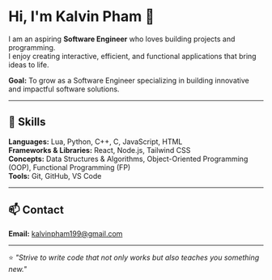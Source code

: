# Hi, I'm Kalvin Pham 👋

I am an aspiring **Software Engineer** who loves building projects and programming.  
I enjoy creating interactive, efficient, and functional applications that bring ideas to life.

**Goal:** To grow as a Software Engineer specializing in building innovative and impactful software solutions.

---

## 🧠 Skills

**Languages:** Lua, Python, C++, C, JavaScript, HTML  
**Frameworks & Libraries:** React, Node.js, Tailwind CSS  
**Concepts:** Data Structures & Algorithms, Object-Oriented Programming (OOP), Functional Programming (FP)  
**Tools:** Git, GitHub, VS Code

---

## 📫 Contact

**Email:** [kalvinpham199@gmail.com](mailto:kalvinpham199@gmail.com)

---

⭐️ *"Strive to write code that not only works but also teaches you something new."*
